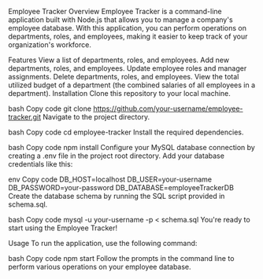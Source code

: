 Employee Tracker
Overview
Employee Tracker is a command-line application built with Node.js that allows you to manage a company's employee database. With this application, you can perform operations on departments, roles, and employees, making it easier to keep track of your organization's workforce.

Features
View a list of departments, roles, and employees.
Add new departments, roles, and employees.
Update employee roles and manager assignments.
Delete departments, roles, and employees.
View the total utilized budget of a department (the combined salaries of all employees in a department).
Installation
Clone this repository to your local machine.

bash
Copy code
git clone https://github.com/your-username/employee-tracker.git
Navigate to the project directory.

bash
Copy code
cd employee-tracker
Install the required dependencies.

bash
Copy code
npm install
Configure your MySQL database connection by creating a .env file in the project root directory. Add your database credentials like this:

env
Copy code
DB_HOST=localhost
DB_USER=your-username
DB_PASSWORD=your-password
DB_DATABASE=employeeTrackerDB
Create the database schema by running the SQL script provided in schema.sql.

bash
Copy code
mysql -u your-username -p < schema.sql
You're ready to start using the Employee Tracker!

Usage
To run the application, use the following command:

bash
Copy code
npm start
Follow the prompts in the command line to perform various operations on your employee database.
